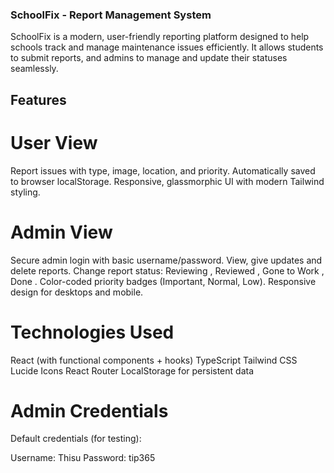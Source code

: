 ### SchoolFix - Report Management System

SchoolFix is a modern, user-friendly reporting platform designed to help schools track and manage maintenance issues efficiently. It allows students to submit reports, and admins to manage and update their statuses seamlessly.

## Features
# User View
Report issues with type, image, location, and priority.
Automatically saved to browser localStorage.
Responsive, glassmorphic UI with modern Tailwind styling.

# Admin View
Secure admin login with basic username/password.
View, give updates and delete reports.
Change report status: Reviewing , Reviewed , Gone to Work , Done .
Color-coded priority badges (Important, Normal, Low).
Responsive design for desktops and mobile.

# Technologies Used
React (with functional components + hooks)
TypeScript
Tailwind CSS
Lucide Icons
React Router
LocalStorage for persistent data

# Admin Credentials
Default credentials (for testing):

Username: Thisu
Password: tip365

